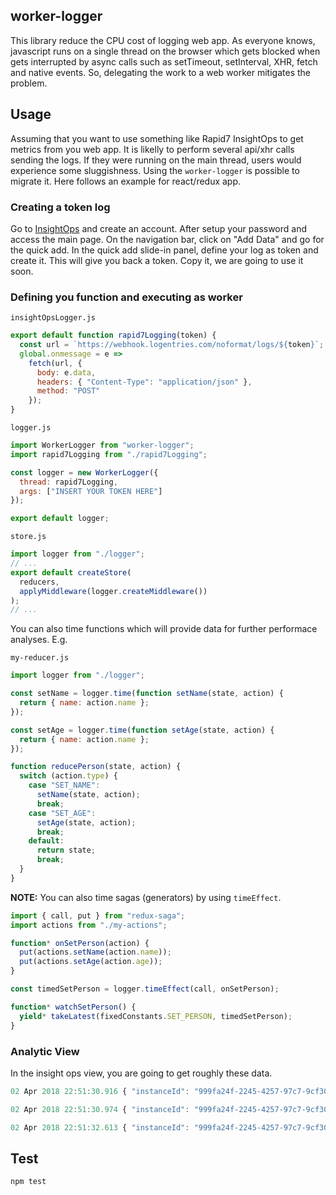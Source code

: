 ## worker-logger

This library reduce the CPU cost of logging web app. As everyone knows, javascript runs on a single thread on the browser which gets blocked when gets interrupted by async calls such as setTimeout, setInterval, XHR, fetch and native events. So, delegating the work to a web worker mitigates the problem.

## Usage

Assuming that you want to use something like Rapid7 InsightOps to get metrics from you web app. It is likelly to perform several api/xhr calls sending the logs. If they were running on the main thread, users would experience some sluggishness. Using the `worker-logger` is possible to migrate it. Here follows an example for react/redux app.

### Creating a token log

Go to [InsightOps](https://www.rapid7.com/products/insightops/) and create an account. After setup your password and access the main page. On the navigation bar, click on "Add Data" and go for the quick add. In the quick add slide-in panel, define your log as token and create it. This will give you back a token. Copy it, we are going to use it soon.

### Defining you function and executing as worker

`insightOpsLogger.js`

```js
export default function rapid7Logging(token) {
  const url = `https://webhook.logentries.com/noformat/logs/${token}`;
  global.onmessage = e =>
    fetch(url, {
      body: e.data,
      headers: { "Content-Type": "application/json" },
      method: "POST"
    });
}
```

`logger.js`

```js
import WorkerLogger from "worker-logger";
import rapid7Logging from "./rapid7Logging";

const logger = new WorkerLogger({
  thread: rapid7Logging,
  args: ["INSERT YOUR TOKEN HERE"]
});

export default logger;
```

`store.js`

```js
import logger from "./logger";
// ...
export default createStore(
  reducers,
  applyMiddleware(logger.createMiddleware())
);
// ...
```

You can also time functions which will provide data for further performace analyses. E.g.

`my-reducer.js`

```js
import logger from "./logger";

const setName = logger.time(function setName(state, action) {
  return { name: action.name };
});

const setAge = logger.time(function setAge(state, action) {
  return { name: action.name };
});

function reducePerson(state, action) {
  switch (action.type) {
    case "SET_NAME":
      setName(state, action);
      break;
    case "SET_AGE":
      setAge(state, action);
      break;
    default:
      return state;
      break;
  }
}
```

**NOTE:** You can also time sagas (generators) by using `timeEffect`.

```js
import { call, put } from "redux-saga";
import actions from "./my-actions";

function* onSetPerson(action) {
  put(actions.setName(action.name));
  put(actions.setAge(action.age));
}

const timedSetPerson = logger.timeEffect(call, onSetPerson);

function* watchSetPerson() {
  yield* takeLatest(fixedConstants.SET_PERSON, timedSetPerson);
}
```

### Analytic View

In the insight ops view, you are going to get roughly these data.

```js
02 Apr 2018 22:51:30.916 { "instanceId": "999fa24f-2245-4257-97c7-9cf302b2e461", "level": "INFO", "event": { "track": "1856d410-7b0b-4049-9ab4-5bae3f730e7d", "data": { "type": "crypto:cryptoStock:CHANGE_SELECTED_CURRENCIES", "selectedCurrencies": [ "BRL" ] } } }

02 Apr 2018 22:51:30.974 { "instanceId": "999fa24f-2245-4257-97c7-9cf302b2e461", "level": "INFO", "event": { "track": "bc33aed5-a3fd-4b4d-8ebf-285076043f79", "data": { "type": "function", "name": "reduceChangeCurrencies", "ticksEllapsed": 0 } } }

02 Apr 2018 22:51:32.613 { "instanceId": "999fa24f-2245-4257-97c7-9cf302b2e461", "level": "INFO", "event": { "track": "0be30376-cb94-413d-b17e-bc3d46b70bcc", "data": { "type": "crypto:cryptoStock:CHANGE_SELECTED_CURRENCIES", "selectedCurrencies": [ "BRL" ] } } }
```

## Test

```
npm test
```
